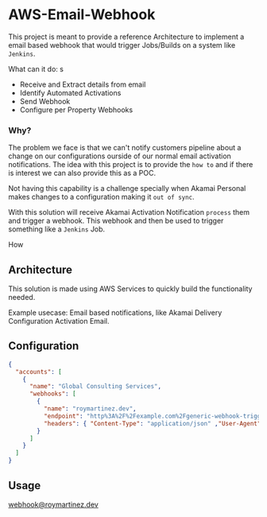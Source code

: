 # AWS-Email-Webhook

This project is meant to provide a reference Architecture to implement a email based webhook that would trigger Jobs/Builds on a system like `Jenkins`.

What can it do: s
* Receive and Extract details from email
* Identify Automated Activations
* Send Webhook
* Configure per Property Webhooks


### Why?
The problem we face is that we can't notify customers pipeline about a change on our configurations ourside of our normal email activation notifications. The idea with this project is to provide the `how to` and if there is interest we can also provide this as a POC.

Not having this capability is a challenge specially when Akamai Personal makes changes to a configuration making it `out of sync`. 

With this solution will receive Akamai Activation Notification `process` them and trigger a webhook. This webhook and then be used to trigger something like a `Jenkins` Job.



How

## Architecture


This solution is made using AWS Services to quickly build the functionality needed.

Example usecase: Email based notifications, like Akamai Delivery Configuration Activation Email.


## Configuration 

```json
{
  "accounts": [
    {
      "name": "Global Consulting Services",
      "webhooks": [
        {
          "name": "roymartinez.dev",
          "endpoint": "http%3A%2F%2Fexample.com%2Fgeneric-webhook-trigger%2Finvoke%3Ftoken%3D7bf349ff546c43b9b62fb2b6e72f0a58",
          "headers": { "Content-Type": "application/json" ,"User-Agent":"Webhook"}
        }
      ]
    }
  ]
}
```
## Usage

webhook@roymartinez.dev